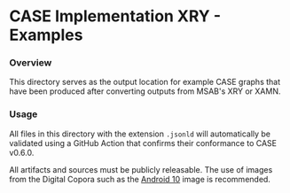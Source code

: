 # CASE Implementation XRY - Examples

### Overview

This directory serves as the output location for example CASE graphs that have been produced after converting outputs from MSAB's XRY or XAMN.

### Usage

All files in this directory with the extension `.jsonld` will automatically be validated using a GitHub Action that confirms their conformance to CASE v0.6.0. 

All artifacts and sources must be publicly releasable. The use of images from the Digital Copora such as the [Android 10](https://digitalcorpora.org/corpora/cell-phones/android-10) image is recommended. 